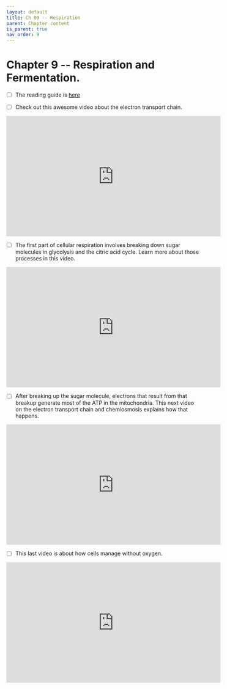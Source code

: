 ```yaml
---
layout: default
title: Ch 09 -- Respiration
parent: Chapter content
is_parent: true
nav_order: 9
---
```


# Chapter 9 -- Respiration and Fermentation.

- [ ] The reading guide is [here](ch09_rg.html)

- [ ] Check out this awesome video about the electron transport chain.
<iframe width="560" height="315" src="https://www.youtube.com/embed/LQmTKxI4Wn4" frameborder="0" allow="accelerometer; autoplay; clipboard-write; encrypted-media; gyroscope; picture-in-picture" allowfullscreen></iframe>

- [ ] The first part of cellular respiration involves breaking down sugar molecules in glycolysis and the citric acid cycle. Learn more about those processes in this video.
<iframe width="560" height="315" src="https://www.youtube.com/embed/jApI7Nnomvs" frameborder="0" allow="accelerometer; autoplay; clipboard-write; encrypted-media; gyroscope; picture-in-picture" allowfullscreen></iframe>

- [ ] After breaking up the sugar molecule, electrons that result from that breakup generate most of the ATP in the mitochondria. This next video on the electron transport chain and chemiosmosis explains how that happens.
<iframe width="560" height="315" src="https://www.youtube.com/embed/z5TnOQNmzHM" frameborder="0" allow="accelerometer; autoplay; clipboard-write; encrypted-media; gyroscope; picture-in-picture" allowfullscreen></iframe>

- [ ] This last video is about how cells manage without oxygen.
<iframe width="560" height="315" src="https://www.youtube.com/embed/kPYg0QmH7Wc" frameborder="0" allow="accelerometer; autoplay; clipboard-write; encrypted-media; gyroscope; picture-in-picture" allowfullscreen></iframe>
